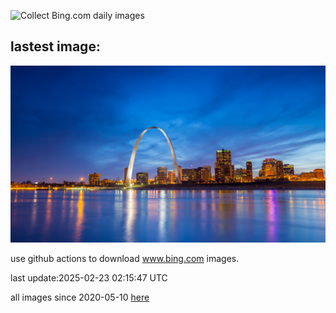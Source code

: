 ![Collect Bing.com daily images](https://github.com/counter2015/bing-daily-images/workflows/Collect%20Bing.com%20daily%20images/badge.svg)
## lastest image:
![](images/img.jpg)

use github actions to download www.bing.com images.

last update:2025-02-23 02:15:47 UTC

all images since 2020-05-10 [here](https://github.com/counter2015/bing-daily-images/tree/master/images) 
